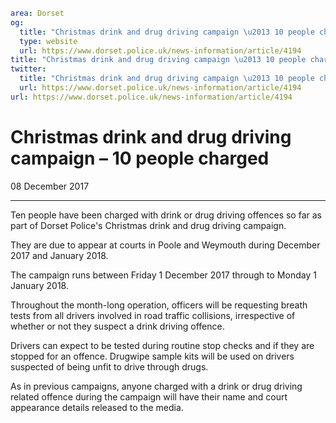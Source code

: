 ```yaml
area: Dorset
og:
  title: "Christmas drink and drug driving campaign \u2013 10 people charged"
  type: website
  url: https://www.dorset.police.uk/news-information/article/4194
title: "Christmas drink and drug driving campaign \u2013 10 people charged |"
twitter:
  title: "Christmas drink and drug driving campaign \u2013 10 people charged"
  url: https://www.dorset.police.uk/news-information/article/4194
url: https://www.dorset.police.uk/news-information/article/4194
```

# Christmas drink and drug driving campaign – 10 people charged

08 December 2017

* * *

Ten people have been charged with drink or drug driving offences so far as part of Dorset Police's Christmas drink and drug driving campaign.

They are due to appear at courts in Poole and Weymouth during December 2017 and January 2018.

The campaign runs between Friday 1 December 2017 through to Monday 1 January 2018.

Throughout the month-long operation, officers will be requesting breath tests from all drivers involved in road traffic collisions, irrespective of whether or not they suspect a drink driving offence.

Drivers can expect to be tested during routine stop checks and if they are stopped for an offence. Drugwipe sample kits will be used on drivers suspected of being unfit to drive through drugs.

As in previous campaigns, anyone charged with a drink or drug driving related offence during the campaign will have their name and court appearance details released to the media.
